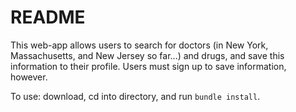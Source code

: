 # README

This web-app allows users to search for doctors (in New York, Massachusetts, and New Jersey so far...) and drugs, and save this information to their profile. Users must sign up to save information, however.

To use: download, cd into directory, and run `bundle install`.
